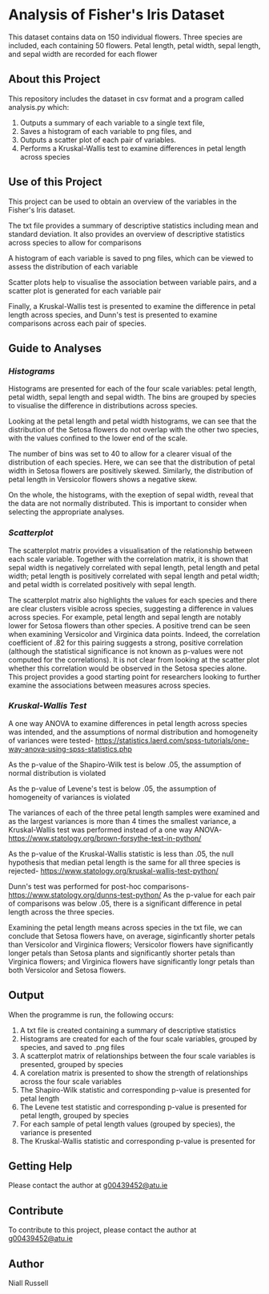 # Analysis of Fisher's Iris Dataset
This dataset contains data on 150 individual flowers. 
Three species are included, each containing 50 flowers. 
Petal length, petal width, sepal length, and sepal width are recorded for each flower

## About this Project
This repository includes the dataset in csv format and a program called analysis.py which:
1. Outputs a summary of each variable to a single text file, 
2. Saves a histogram of each variable to png files, and 
3. Outputs a scatter plot of each pair of variables. 
4. Performs a Kruskal-Wallis test to examine differences in petal length across species 

## Use of this Project
This project can be used to obtain an overview of the variables in the Fisher's Iris dataset. 

The txt file provides a summary of descriptive statistics including mean and standard deviation. It also provides an overview of descriptive statistics across species to allow for comparisons

A histogram of each variable is saved to png files, which can be viewed to assess the distribution of each variable

Scatter plots help to visualise the association between variable pairs, and a scatter plot is generated for each variable pair

Finally, a Kruskal-Wallis test is presented to examine the difference in petal length across species, and Dunn's test is presented to examine comparisons across each pair of species.

## Guide to Analyses
### *Histograms*
Histograms are presented for each of the four scale variables: petal length, petal width, sepal length and sepal width. The bins are grouped by species to visualise the difference in distributions across species.

Looking at the petal length and petal width histograms, we can see that the distribution of the Setosa flowers do not overlap with the other two species, with the values confined to the lower end of the scale. 

The number of bins was set to 40 to allow for a clearer visual of the distribution of each species. Here, we can see that the distribution of petal width in Setosa flowers are positively skewed. Similarly, the distribution of petal length in Versicolor flowers shows a negative skew. 

On the whole, the histograms, with the exeption of sepal width, reveal that the data are not normally distributed. This is important to consider when selecting the appropriate analyses. 

### *Scatterplot*

The scatterplot matrix provides a visualisation of the relationship between each scale variable. Together with the correlation matrix, it is shown that sepal width is negatively correlated with sepal length, petal length and petal width; petal length is positively correlated with sepal length and petal width; and petal width is correlated positively with sepal length.

The scatterplot matrix also highlights the values for each species and there are clear clusters visible across species, suggesting a difference in values across species. For example, petal length and sepal length are notably lower for Setosa flowers than other species. A positive trend can be seen when examining Versicolor and Virginica data points. Indeed, the correlation coefficient of .82 for this pairing suggests a strong, positive correlation (although the statistical significance is not known as p-values were not computed for the correlations). It is not clear from looking at the scatter plot whether this correlation would be observed in the Setosa species alone. This project provides a good starting point for researchers looking to further examine the associations between measures across species.

### *Kruskal-Wallis Test*
A one way ANOVA to examine differences in petal length across species was intended, and the assumptions of normal distribution and homogeneity of variances were tested- https://statistics.laerd.com/spss-tutorials/one-way-anova-using-spss-statistics.php

As the p-value of the Shapiro-Wilk test is below .05, the assumption of normal distribution is violated 

As the p-value of Levene's test is below .05, the assumption of homogeneity of variances is violated

The variances of each of the three petal length samples were examined and as the largest variances is more than 4 times the smallest variance, a Kruskal-Wallis test was performed instead of a one way ANOVA- https://www.statology.org/brown-forsythe-test-in-python/

As the p-value of the Kruskal-Wallis statistic is less than .05, the null hypothesis that median petal length is the same for all three species is rejected- https://www.statology.org/kruskal-wallis-test-python/

Dunn's test was performed for post-hoc comparisons- https://www.statology.org/dunns-test-python/
As the p-value for each pair of comparisons was below .05, there is a significant difference in petal length across the three species.

Examining the petal length means across species in the txt file, we can conclude that Setosa flowers have, on average, siginficantly shorter petals than Versicolor and Virginica flowers; Versicolor flowers have significantly longer petals than Setosa plants and significantly shorter petals than Virginica flowers; and Virginica flowers have significantly longr petals than both Versicolor and Setosa flowers.

## Output
When the programme is run, the following occurs:
1. A txt file is created containing a summary of descriptive statistics
2. Histograms are created for each of the four scale variables, grouped by species, and saved to .png files
3. A scatterplot matrix of relationships between the four scale variables is presented, grouped by species
4. A corelation matrix is presented to show the strength of relationships across the four scale variables
5. The Shapiro-Wilk statistic and corresponding p-value is presented for petal length
6. The Levene test statistic and corresponding p-value is presented for petal length, grouped by species
7. For each sample of petal length values (grouped by species), the variance is presented
8. The Kruskal-Wallis statistic and corresponding p-value is presented for 

## Getting Help
Please contact the author at g00439452@atu.ie

## Contribute
To contribute to this project, please contact the author at g00439452@atu.ie

## Author
Niall Russell
